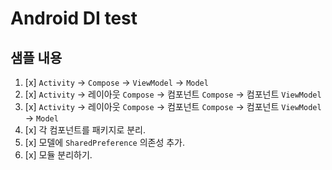 # Android DI test

## 샘플 내용

1. [x] `Activity` -> `Compose` -> `ViewModel` -> `Model`
2. [x] `Activity` -> 레이아웃 `Compose` -> 컴포넌트 `Compose` -> 컴포넌트 `ViewModel`
3. [x] `Activity` -> 레이아웃 `Compose` -> 컴포넌트 `Compose` -> 컴포넌트 `ViewModel` -> `Model`
4. [x] 각 컴포넌트를 패키지로 분리.
5. [x] 모델에 `SharedPreference` 의존성 추가.
6. [x] 모듈 분리하기.

